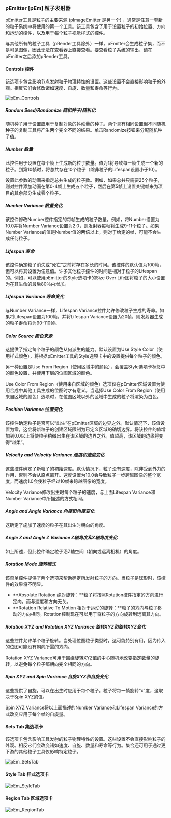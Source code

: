### pEmitter [pEm] 粒子发射器

pEmitter工具是粒子的主要来源  (pImageEmitter 是另一个)  ，通常是任意一套新的粒子系统中将使用的第一个工具。该工具包含了用于设置粒子的初始位置、方向和运动的控件，以及用于每个粒子视觉样式的控件。

与其他所有的粒子工具（pRender工具除外）一样，pEmitter会生成粒子集，而不是可见图像，因此无法在查看器上直接查看。要查看粒子系统的输出，请在pEmitter之后添加pRender工具。

#### Controls 控件

该选项卡包含影响节点发射粒子物理特性的设置。这些设置不会直接影响粒子的外观。相反它们会修改诸如速度、自旋、数量和寿命等行为。

![pEm_Controls](images/pEm_Controls.png)

##### Random Seed/Randomize 随机种子/随机化

随机种子用于设置应用于复制对象的抖动量的种子。两个具有相同设置但不同随机种子的复制工具将产生两个完全不同的结果。单击Randomize按钮来分配随机种子值。

##### Number 数量

此控件用于设置在每个帧上生成新的粒子数量。值为1将导致每一帧生成一个新的粒子。到第10帧时，将总共存在10个粒子（除非粒子的Lifespan设置小于10）。

设置此参数的动画来指定总共生成的粒子数。例如，如果总共只需要25个粒子，则对控件添加动画在第0-4帧上生成五个粒子，然后在第5帧上设置关键帧来为项目的其余部分生成零个粒子。

##### Number Variance 数量变化

该控件修改Number控件指定的每帧生成的粒子数量。例如，将Number设置为10.0并将Number Variance设置为2.0，则发射器每帧将生成9-11个粒子。如果Number Variance的值是Number值的两倍以上，则对于给定的帧，可能不会生成任何粒子。

##### Lifespan 寿命

该控件确定粒子消失或“死亡”之前将存在多长的时间。该控件的默认值为100帧，但可以将其设置为任意值。许多其他粒子控件的时间是相对于粒子的Lifespan的。例如，可以使用pEmitter的Style选项卡的Size Over Life图将粒子的大小设置为在其生命的最后80％内增加。

##### Lifespan Variance 寿命变化

与Number Variance一样，Lifespan Variance控件允许修改粒子生成的寿命。如果将Lifespan设置为100帧，并将Lifespan Variance设置为20帧，则发射器生成的粒子寿命将为90-110帧。

##### Color Source 颜色来源

这提供了指定每个粒子的颜色从何派生的能力。默认设置为Use Style Color（使用样式颜色），将根据pEmitter工具的Style选项卡中的设置提供每个粒子的颜色。

另一种设置是Use From Region（使用区域中的颜色），会覆盖Style选项卡标签中的颜色设置，并使用下层的位图区域的颜色。

Use Color From Region（使用来自区域的颜色）选项仅在pEmitter区域设置为使用合成中其他工具生成的位图时才有意义。当选择Use Color From Region（使用来自区域的颜色）选项时，在位图区域以外的区域中生成的粒子将渲染为白色。

##### Position Variance 位置变化

该控件确定粒子是否可以“出生”在pEmitter区域的边界之外。默认情况下，该值设置为零，这会将新粒子的创建区域限制为已定义区域的确切边界。将该控件的值增加到0.0以上将使粒子稍微出生在该区域的边界之外。值越高，该区域的边缘将变得“越柔”。

##### Velocity and Velocity Variance 速度和速度变化

这些控件确定了新粒子的初始速度。默认情况下，粒子没有速度，除非受到外力的作用，否则不会从原点离开。速度设置为10.0会导致粒子一步跨越图像的整个宽度，而速度1.0会使粒子经过10帧来跨越图像的宽度。

Velocity Variance修改出生时每个粒子的速度，与上面Lifespan Variance和Number Variance中所描述的方式相同。

##### Angle and Angle Variance 角度和角度变化

这确定了施加了速度的粒子在其出生时朝向的角度。

##### Angle Z and Angle Z Variance Z轴角度和Z轴角度变化

如上所述，但此控件确定粒子沿Z轴空间（朝向或远离相机）的角度。

##### Rotation Mode 旋转模式

该菜单控件提供了两个选项来帮助确定所发射粒子的方向。当粒子是球形时，该控件的效果将不明显。

- **Absolute Rotation 绝对旋转：**粒子将按照Rotation控件指定的方向进行定向，而与速度和方向无关。
- **Rotation Relative To Motion 相对于运动的旋转：**粒子的方向与粒子移动的方向相同。Rotation控制现在可以用于将粒子的方向旋转到远离其方向。

##### Rotation XYZ and Rotation XYZ Variance 旋转XYZ和旋转XYZ变化

这些控件允许单个粒子旋转。当处理位图粒子类型时，这可能特别有用，因为传入的位图可能没有朝向所需的方向。

Rotation XYZ Variance可用于围绕旋转XYZ值的中心随机地改变指定数量的旋转，以避免每个粒子都朝向完全相同的方向。

##### Spin XYZ and Spin Variance 自旋XYZ和自旋变化

这些提供了自旋，可以在出生时应用于每个粒子。粒子将每一帧旋转“x”度，这取决于Spin XYZ的值。 

Spin XYZ Variance将以上面描述的Number Variance和Lifespan Variance的方式改变应用于每个帧的自旋量。

#### Sets Tab 集选项卡

该选项卡包含影响工具发射的粒子物理特性的设置。这些设置不会直接影响粒子的外观。相反它们会改变诸如速度、自旋、数量和寿命等行为。集合还可用于通过更下游的其他粒子工具仅影响特定粒子。

![pEm_SetsTab](images/pEm_SetsTab.png)

#### Style Tab 样式选项卡

![pEm_StyleTab](images/pEm_StyleTab.png)

#### Region Tab 区域选项卡

![pEm_RegionTab](images/pEm_RegionTab.jpg)